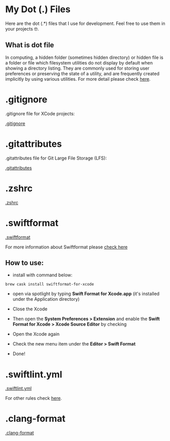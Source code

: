 # My Dot (.) Files

Here are the dot (.*) files that I use for development. 
Feel free to use them in your projects 🤓.

## What is dot file
In computing, a hidden folder (sometimes hidden directory) or hidden file is a folder or file which filesystem utilities do not display by default when showing a directory listing. They are commonly used for storing user preferences or preserving the state of a utility, and are frequently created implicitly by using various utilities. For more detail please check [here](https://en.wikipedia.org/wiki/Hidden_file_and_hidden_directory).

# .gitignore

.gitignore file for XCode projects:

[.gitignore](https://github.com/gurhub/dotfiles/blob/master/dotgitignore)

# .gitattributes

.gitattributes file for Git Large File Storage (LFS):

[.gitattributes](https://github.com/gurhub/dotfiles/blob/master/dotgitattributes)


# .zshrc

[.zshrc](https://github.com/gurhub/dotfiles/blob/master/dotzshrc)

# .swiftformat

[.swiftformat](https://github.com/gurhub/dotfiles/blob/master/dotswiftformat)

For more information about Swiftformat please [check here](https://github.com/nicklockwood/SwiftFormat)

## How to use:

* install with command below:

```
brew cask install swiftformat-for-xcode
```

* open via spotlight by typing **Swift Format for Xcode.app** (it's installed under the Application directory)

* Close the Xcode

* Then open the **System Preferences > Extension** and enable the **Swift Format for Xcode > Xcode Source Editor** by checking

* Open the Xcode again

* Check the new menu item under the **Editor > Swift Format**

* Done!

# .swiftlint.yml

[.swiftlint.yml](https://github.com/gurhub/dotfiles/blob/master/dotswiftlint.yml)

For other rules check [here](https://github.com/realm/SwiftLint/blob/master/.swiftlint.yml). 

# .clang-format

[.clang-format](https://github.com/gurhub/dotfiles/blob/master/dotclang-format)
